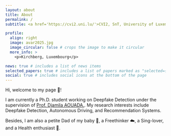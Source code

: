 ```yaml
---
layout: about
title: About
permalink: /
subtitle: <a href='https://cvi2.uni.lu/'>CVI2, SnT, University of Luxembourg</a>. Kirchberg, Luxembourg.

profile:
  align: right
  image: avar2025.jpg
  image_circular: false # crops the image to make it circular
  more_info: >
    <p>Kirchberg, Luxembourg</p>

news: true # includes a list of news items
selected_papers: true # includes a list of papers marked as "selected={true}"
social: true # includes social icons at the bottom of the page
---
```


Hi, welcome to my page :milky_way:!

I am currently a Ph.D. student working on Deepfake Detection under the supervision of <a href="https://www.uni.lu/snt-en/people/djamila-aouada/">Prof. Djamila AOUADA.</a>. My research interests include Deepfake Detection, Autonomous Driving, and Recommendation Systems.

Besides, I am also a petite Dad of my baby :orange:, a Freethinker :cloud:, a Sing-lover, and a Health enthusiast :running:.
